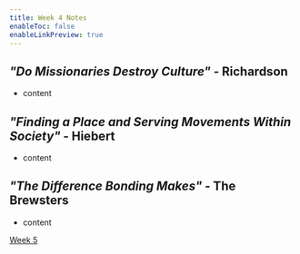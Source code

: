 ```yaml
---
title: Week 4 Notes
enableToc: false
enableLinkPreview: true
---
```


## _"Do Missionaries Destroy Culture" -_ Richardson

- content

## _"Finding a Place and Serving Movements Within Society"_ - Hiebert

- content

## _"The Difference Bonding Makes" -_ The Brewsters

- content

[Week 5](notes/Spring%202023/World%20Christian/Reading%20Notes/Week%205.md)